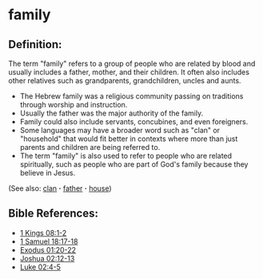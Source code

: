 # family #

## Definition: ##

The term "family" refers to a group of people who are related by blood and usually includes a father, mother, and their children. It often also includes other relatives such as grandparents, grandchildren, uncles and aunts.

* The Hebrew family was a religious community passing on traditions through worship and instruction.
* Usually the father was the major authority of the family.
* Family could also include servants, concubines, and even foreigners.
* Some languages may have a broader word such as "clan" or "household" that would fit better in contexts where more than just parents and children are being referred to.
* The term "family" is also used to refer to people who are related spiritually, such as people who are part of God's family because they believe in Jesus.

(See also: [clan](../other/clan.md) **·** [father](../other/father.md) **·** [house](../other/house.md))

## Bible References: ##

* [1 Kings 08:1-2](https://door43.org/en/bible/notes/1ki/08/01)
* [1 Samuel 18:17-18](https://door43.org/en/bible/notes/1sa/18/17)
* [Exodus 01:20-22](https://door43.org/en/bible/notes/exo/01/20)
* [Joshua 02:12-13](https://door43.org/en/bible/notes/jos/02/12)
* [Luke 02:4-5](https://door43.org/en/bible/notes/luk/02/04)

